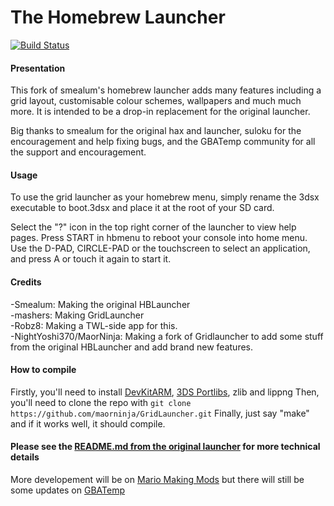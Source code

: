 # The Homebrew Launcher

[![Build Status](https://travis-ci.org/maorninja/GridLauncher.svg?branch=master)](https://travis-ci.org/maorninja/GridLauncher)

#### Presentation

This fork of smealum's homebrew launcher adds many features including a grid layout, customisable colour schemes, wallpapers and much much more.
It is intended to be a drop-in replacement for the original launcher.

Big thanks to smealum for the original hax and launcher, suloku for the encouragement and help fixing bugs, and the GBATemp community for all the support and encouragement.

#### Usage

To use the grid launcher as your homebrew menu, simply rename the 3dsx executable to boot.3dsx and place it at the root of your SD card.

Select the "?" icon in the top right corner of the launcher to view help pages. Press START in hbmenu to reboot your console into home menu. Use the D-PAD, CIRCLE-PAD or the touchscreen to select an application, and press A or touch it again to start it.

#### Credits

-Smealum: Making the original HBLauncher        
-mashers: Making GridLauncher       
-Robz8: Making a TWL-side app for this.       
-NightYoshi370/MaorNinja: Making a fork of Gridlauncher to add some stuff from the original HBLauncher and add brand new features.

#### How to compile

Firstly, you'll need to install [DevKitARM](https://devkitpro.org/), [3DS Portlibs](https://github.com/xerpi/3ds_portlibs), zlib and lippng
Then, you'll need to clone the repo with `git clone https://github.com/maorninja/GridLauncher.git`
Finally, just say "make" and if it works well, it should compile.

#### Please see the [README.md from the original launcher](https://github.com/smealum/3ds_hb_menu) for more technical details

More developement will be on [Mario Making Mods](http://mariomods.net/thread/120-gridlauncher-2-0#post1047) but there will still be some updates on [GBATemp](https://gbatemp.net/threads/gridlauncher-2-0.474881/)
